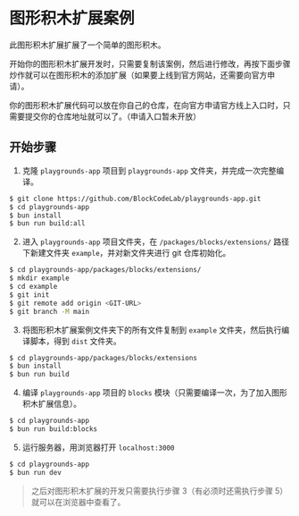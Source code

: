 # 图形积木扩展案例

此图形积木扩展扩展了一个简单的图形积木。

开始你的图形积木扩展开发时，只需要复制该案例，然后进行修改，再按下面步骤炒作就可以在图形积木的添加扩展（如果要上线到官方网站，还需要向官方申请）。

你的图形积木扩展代码可以放在你自己的仓库，在向官方申请官方线上入口时，只需要提交你的仓库地址就可以了。（申请入口暂未开放）

## 开始步骤

1. 克隆 `playgrounds-app` 项目到 `playgrounds-app` 文件夹，并完成一次完整编译。

```bash
$ git clone https://github.com/BlockCodeLab/playgrounds-app.git
$ cd playgrounds-app
$ bun install
$ bun run build:all
```

2. 进入 `playgrounds-app` 项目文件夹，在 `/packages/blocks/extensions/` 路径下新建文件夹 `example`，并对新文件夹进行 git 仓库初始化。

```bash
$ cd playgrounds-app/packages/blocks/extensions/
$ mkdir example
$ cd example
$ git init
$ git remote add origin <GIT-URL>
$ git branch -M main
```

3. 将图形积木扩展案例文件夹下的所有文件复制到 `example` 文件夹，然后执行编译脚本，得到 `dist` 文件夹。

```bash
$ cd playgrounds-app/packages/blocks/extensions
$ bun install
$ bun run build
```

4. 编译 `playgrounds-app` 项目的 `blocks` 模块（只需要编译一次，为了加入图形积木扩展信息）。

```bash
$ cd playgrounds-app
$ bun run build:blocks
```

5. 运行服务器，用浏览器打开 `localhost:3000`

```bash
$ cd playgrounds-app
$ bun run dev
```

> 之后对图形积木扩展的开发只需要执行步骤 3（有必须时还需执行步骤 5）就可以在浏览器中查看了。
